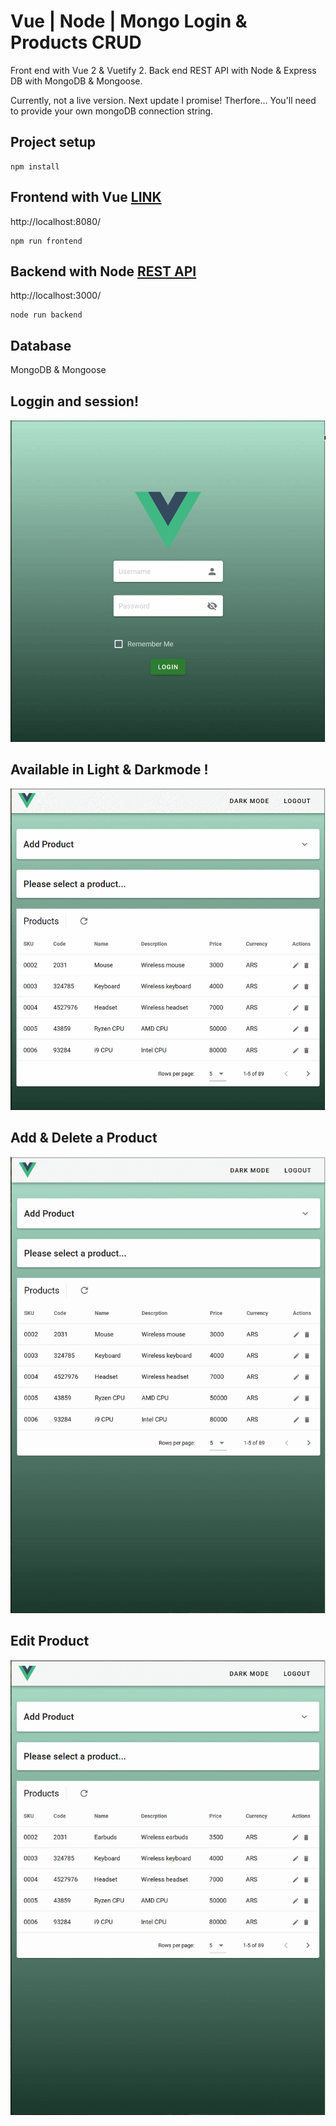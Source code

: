 # Vue | Node | Mongo Login & Products CRUD
Front end with Vue 2 & Vuetify 2. 
Back end REST API with Node & Express
DB with MongoDB & Mongoose.

Currently, not a live version. Next update I promise!
Therfore... You'll need to provide your own mongoDB connection string.
## Project setup
```
npm install
```
## Frontend with Vue [LINK](http://localhost:8080/)
http://localhost:8080/
```
npm run frontend 
```
## Backend with Node [REST API](http://localhost:3000/)
http://localhost:3000/
```
node run backend 
```
## Database
MongoDB & Mongoose
## Loggin and session!
![demologin](./src/assets/logindemo.gif)
## Available in Light & Darkmode !
![darkmodedemo](./src/assets/darkmodedemo.gif)
## Add & Delete a Product
![demoadd](./src/assets/adddeletedemo.gif)
## Edit Product
![demoedit](./src/assets/editdemo.gif)
